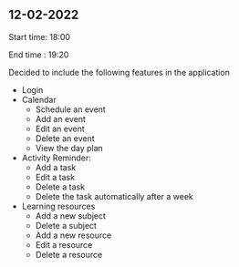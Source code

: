 ## 12-02-2022

Start time: 18:00

End time : 19:20

Decided to include the following features in the application
- Login
- Calendar
    - Schedule an event 
    - Add an event 
    - Edit an event 
    - Delete an event 
    - View the day plan 
- Activity Reminder: 
    - Add a task 
    - Edit a task 
    - Delete a task 
    - Delete the task automatically after a week
- Learning resources 
    - Add a new subject 
    - Delete a subject 
    - Add a new resource 
    - Edit a resource 
    - Delete a resource 